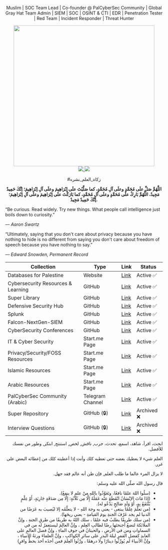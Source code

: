 <p align="center">Muslim | SOC Team Lead | Co-founder @ PalCyberSec Community | Global Gray Hat Team Admin | SIEM | SOC | OSINT & CTI | EDR | Penetration Tester | Red Team | Incident Responder | Threat Hunter</p>
<div id="header" align="center">
  <img src="https://github.com/user-attachments/assets/24268a88-7fea-44af-9ab1-fcec6be936db" width="450"/>
  <br>
<a href="https://techforpalestine.org/">
<img src="https://raw.githubusercontent.com/Safouene1/support-palestine-banner/master/StandWithPalestine.svg">
</a>
<a href="https://techforpalestine.org/">
<img src="https://badge.techforpalestine.org/default">
</a>
<p>#زكاة_العلم_نشره</p>
<b><p align="center">اللَّهُمَّ صَلِّ علَى مُحَمَّدٍ وعلَى آلِ مُحَمَّدٍ، كما صَلَّيْتَ علَى إبْرَاهِيمَ وعلَى آلِ إبْرَاهِيمَ؛ إنَّكَ حَمِيدٌ مَجِيدٌ، اللَّهُمَّ بَارِكْ علَى مُحَمَّدٍ وعلَى آلِ مُحَمَّدٍ، كما بَارَكْتَ علَى إبْرَاهِيمَ وعلَى آلِ إبْرَاهِيمَ؛ إنَّكَ حَمِيدٌ مَجِيدٌ.</p></b>

</div>

“Be curious. Read widely. Try new things. What people call intelligence just boils down to curiosity.”

*― Aaron Swartz*

“Ultimately, saying that you don't care about privacy because you have nothing to hide is no different from saying you don't care about freedom of speech because you have nothing to say.”

*― Edward Snowden, Permanent Record*

<div align="center">

| Collection                         | Type         | Link                                                                              | Status     |
|------------------------------------|--------------|-----------------------------------------------------------------------------------|------------|
| Databases for Palestine            | Website      | [Link](https://databasesforpalestine.org/)                                        | Active ✅  |
| Cybersecurity Resources & Learning | GitHub       | [Link](https://github.com/MrM8BRH/CRLJ)                                           | Active ✅  |
| Super Library                      | GitHub       | [Link](https://github.com/MrM8BRH/SuperLibrary)                                   | Active ✅  |
| Defensive Security Hub             | GitHub       | [Link](https://github.com/MrM8BRH/Defensive-Security-Hub)                         | Active ✅  |
| Splunk                             | GitHub       | [Link](https://github.com/MrM8BRH/Splunk)                                         | Active ✅  |
| Falcon-NextGen-SIEM                | GitHub       | [Link](https://github.com/MrM8BRH/Falcon-NextGen-SIEM)                            | Active ✅  |
| CyberSecurity Conferences          | GitHub       | [Link](https://github.com/MrM8BRH/CyberSecurity_Conferences)                      | Active ✅  |
| IT & Cyber Security                | Start.me Page | [Link](https://start.me/p/KMqznE/it-cyber-security)                              | Active ✅  |
| Privacy/Security/FOSS Resources    | Start.me Page | [Link](https://start.me/p/Kgj6nq/privacy-security-foss-resources)                | Active ✅  |
| Islamic Resources                  | Start.me Page | [Link](https://start.me/p/gG7rbp/islamic-resources)                              | Active ✅  |
| Arabic Resources                   | Start.me Page | [Link](https://start.me/p/KMqLLz/arabic)                                         | Active ✅  |
| PalCyberSec Community (Arabic)     | Telegram Channel | [Link](https://t.me/palcyberseccommunity)                                     | Active ✅  |
| Super Repository                   | GitHub (🔒)  | [Link](https://github.com/MrM8BRH/SuperRepository)                                | Archived ❌ |
| Interview Questions                | GitHub (🔒)  | [Link](https://github.com/MrM8BRH/Interview-Questions)                            | Archived ❌ |

</div>

<div dir="rtl">

ابحث، اقرأ، شاهد، اسمع، تحدث، جرب, ناقش, لخص, استنتج, ابتكر, وطور من نفسك للأفضل.

العلم شيء لا يعطيك بعضه حتى تعطيه كلك وأنت إذا أعطيته كلك من إعطائه البعض على غرر.

لا يزال المرء عالما ما طلب العلم, فإن ظن أنه عالم فقد جهل.

قال رسول الله صلّى الله عليه وسلم:
- (سلُوا اللهَ علمًا نافعًا، وتَعَوَّذُوا باللهِ منْ علمٍ لا ينفعُ).
- (إِذَا مَاتَ الإنْسَانُ انْقَطَعَ عنْه عَمَلُهُ إِلَّا مِن ثَلَاثَةٍ: إِلَّا مِن صَدَقَةٍ جَارِيَةٍ، أَوْ عِلْمٍ يُنْتَفَعُ بِهِ، أَوْ وَلَدٍ صَالِحٍ يَدْعُو له).
- (من تعلَّمَ عِلمًا يبتغى - يعني به وجهَ اللهِ - لا يتعلَّمُه إلا ليُصيبَ به عَرَضًا من الدنيا لم يجد عَرْفَ الجنةِ يومَ القيامةِ - يعني ريحَها).
- (من سلك طريقًا يطلبُ فيه علمًا ، سلك اللهُ به طريقًا من طرقِ الجنةِ ، وإنَّ الملائكةَ لتضعُ أجنحتَها رضًا لطالبِ العِلمِ ، وإنَّ العالِمَ ليستغفرُ له من في السماواتِ ومن في الأرضِ ، والحيتانُ في جوفِ الماءِ ، وإنَّ فضلَ العالمِ على العابدِ كفضلِ القمرِ ليلةَ البدرِ على سائرِ الكواكبِ ، وإنَّ العلماءَ ورثةُ الأنبياءِ ، وإنَّ الأنبياءَ لم يُورِّثُوا دينارًا ولا درهمًا ، ورَّثُوا العِلمَ فمن أخذَه أخذ بحظٍّ وافرٍ)
</div>
